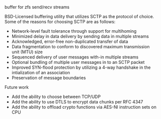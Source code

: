 buffer for zfs send/recv streams

BSD-Licensed buffering utility that utilizes SCTP as the protocol of choice.
Some of the reasons for choosing SCTP are as follows:
- Network-level fault tolerance through support for multihoming
- Minimized delay in data delivery by sending data in multiple streams
- Acknowledged, error-free non-duplicated transfer of data
- Data fragmentation to conform to discovered maximum transmission unit (MTU) size
- Sequenced delivery of user messages with-in multiple streams
- Optional bundling of multiple user messages in to an SCTP packet
- Improved SYN-flood protection by utilizing a 4-way handshake in the intialization of an association
- Preservation of message boundaries

Future work
- Add the ability to choose between TCP/UDP
- Add the ability to use DTLS to encrypt data chunks per RFC 4347
- Add the ability to offload crypto functions via AES-NI instruction sets on CPU
